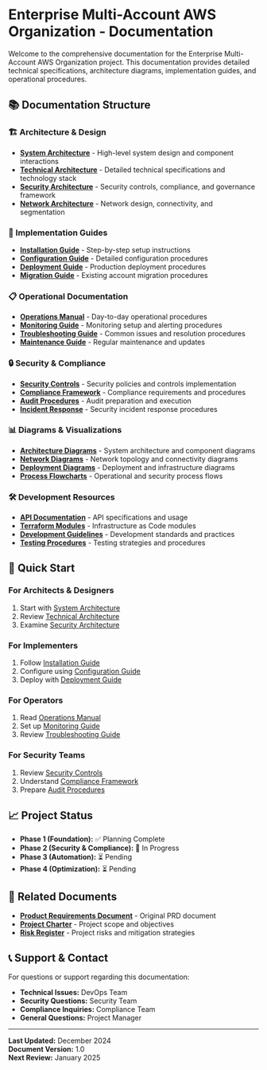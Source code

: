 # Enterprise Multi-Account AWS Organization - Documentation

Welcome to the comprehensive documentation for the Enterprise Multi-Account AWS Organization project. This documentation provides detailed technical specifications, architecture diagrams, implementation guides, and operational procedures.

## 📚 Documentation Structure

### 🏗️ Architecture & Design
- **[System Architecture](./architecture/system-architecture.md)** - High-level system design and component interactions
- **[Technical Architecture](./architecture/technical-architecture.md)** - Detailed technical specifications and technology stack
- **[Security Architecture](./architecture/security-architecture.md)** - Security controls, compliance, and governance framework
- **[Network Architecture](./architecture/network-architecture.md)** - Network design, connectivity, and segmentation

### 🔧 Implementation Guides
- **[Installation Guide](./implementation/installation-guide.md)** - Step-by-step setup instructions
- **[Configuration Guide](./implementation/configuration-guide.md)** - Detailed configuration procedures
- **[Deployment Guide](./implementation/deployment-guide.md)** - Production deployment procedures
- **[Migration Guide](./implementation/migration-guide.md)** - Existing account migration procedures

### 📋 Operational Documentation
- **[Operations Manual](./operations/operations-manual.md)** - Day-to-day operational procedures
- **[Monitoring Guide](./operations/monitoring-guide.md)** - Monitoring setup and alerting procedures
- **[Troubleshooting Guide](./operations/troubleshooting-guide.md)** - Common issues and resolution procedures
- **[Maintenance Guide](./operations/maintenance-guide.md)** - Regular maintenance and updates

### 🔒 Security & Compliance
- **[Security Controls](./security/security-controls.md)** - Security policies and controls implementation
- **[Compliance Framework](./security/compliance-framework.md)** - Compliance requirements and procedures
- **[Audit Procedures](./security/audit-procedures.md)** - Audit preparation and execution
- **[Incident Response](./security/incident-response.md)** - Security incident response procedures

### 📊 Diagrams & Visualizations
- **[Architecture Diagrams](./diagrams/)** - System architecture and component diagrams
- **[Network Diagrams](./diagrams/)** - Network topology and connectivity diagrams
- **[Deployment Diagrams](./diagrams/)** - Deployment and infrastructure diagrams
- **[Process Flowcharts](./diagrams/)** - Operational and security process flows

### 🛠️ Development Resources
- **[API Documentation](./development/api-documentation.md)** - API specifications and usage
- **[Terraform Modules](./development/terraform-modules.md)** - Infrastructure as Code modules
- **[Development Guidelines](./development/development-guidelines.md)** - Development standards and practices
- **[Testing Procedures](./development/testing-procedures.md)** - Testing strategies and procedures

## 🚀 Quick Start

### For Architects & Designers
1. Start with [System Architecture](./architecture/system-architecture.md)
2. Review [Technical Architecture](./architecture/technical-architecture.md)
3. Examine [Security Architecture](./architecture/security-architecture.md)

### For Implementers
1. Follow [Installation Guide](./implementation/installation-guide.md)
2. Configure using [Configuration Guide](./implementation/configuration-guide.md)
3. Deploy with [Deployment Guide](./implementation/deployment-guide.md)

### For Operators
1. Read [Operations Manual](./operations/operations-manual.md)
2. Set up [Monitoring Guide](./operations/monitoring-guide.md)
3. Review [Troubleshooting Guide](./operations/troubleshooting-guide.md)

### For Security Teams
1. Review [Security Controls](./security/security-controls.md)
2. Understand [Compliance Framework](./security/compliance-framework.md)
3. Prepare [Audit Procedures](./security/audit-procedures.md)

## 📈 Project Status

- **Phase 1 (Foundation):** ✅ Planning Complete
- **Phase 2 (Security & Compliance):** 🔄 In Progress
- **Phase 3 (Automation):** ⏳ Pending
- **Phase 4 (Optimization):** ⏳ Pending

## 🔗 Related Documents

- **[Product Requirements Document](./prd_doc.md)** - Original PRD document
- **[Project Charter](../project-charter.md)** - Project scope and objectives
- **[Risk Register](../risk-register.md)** - Project risks and mitigation strategies

## 📞 Support & Contact

For questions or support regarding this documentation:
- **Technical Issues:** DevOps Team
- **Security Questions:** Security Team
- **Compliance Inquiries:** Compliance Team
- **General Questions:** Project Manager

---

**Last Updated:** December 2024  
**Document Version:** 1.0  
**Next Review:** January 2025
